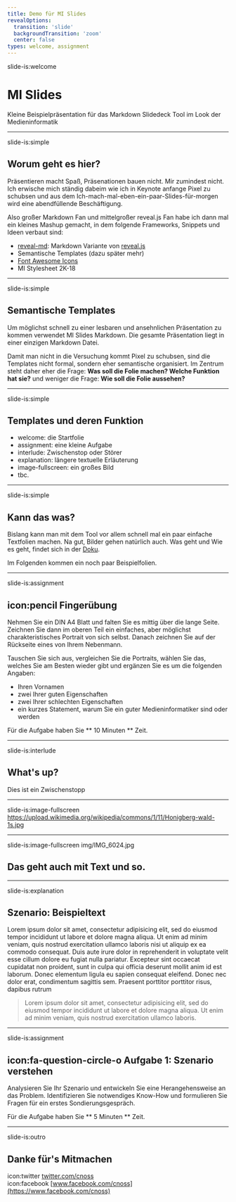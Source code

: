 ```yaml
---
title: Demo für MI Slides
revealOptions:
  transition: 'slide'
  backgroundTransition: 'zoom'
  center: false
types: welcome, assignment
---
```


slide-is:welcome
# MI Slides
Kleine Beispielpräsentation für das Markdown Slidedeck Tool im Look der Medieninformatik

___

slide-is:simple
## Worum geht es hier?

Präsentieren macht Spaß, Präsenationen bauen nicht. Mir zumindest nicht. Ich erwische mich ständig dabeim wie ich in Keynote anfange Pixel zu schubsen und aus dem Ich-mach-mal-eben-ein-paar-Slides-für-morgen wird eine abendfüllende Beschäftigung.

Also großer Markdown Fan und mittelgroßer reveal.js Fan habe ich dann mal ein kleines Mashup gemacht, in dem folgende Frameworks, Snippets und Ideen verbaut sind:
* [reveal-md](https://github.com/webpro/reveal-md): Markdown Variante von [reveal.js](https://revealjs.com/)
* Semantische Templates (dazu später mehr)
* [Font Awesome Icons](https://fontawesome.com/icons)
* MI Stylesheet 2K-18

___

slide-is:simple
## Semantische Templates

Um möglichst schnell zu einer lesbaren und ansehnlichen Präsentation zu kommen verwendet MI Slides Markdown. Die gesamte Präsentation liegt in einer einzigen Markdown Datei. 

Damit man nicht in die Versuchung kommt Pixel zu schubsen, sind die Templates nicht formal, sondern eher semantische organisiert. Im Zentrum steht daher eher die Frage: **Was soll die Folie machen? Welche Funktion hat sie?** und weniger die Frage: **Wie soll die Folie aussehen?**


___

slide-is:simple
## Templates und deren Funktion


* welcome: die Startfolie
* assignment: eine kleine Aufgabe
* interlude: Zwischenstop oder Störer
* explanation: längere textuelle Erläuterung
* image-fullscreen: ein großes Bild
* tbc.

___

slide-is:simple
## Kann das was?

Bislang kann man mit dem Tool vor allem schnell mal ein paar einfache Textfolien machen. Na gut, Bilder gehen natürlich auch. Was geht und Wie es geht, findet sich in der [Doku](https://github.com/cnoss/mi-slides).

Im Folgenden kommen ein noch paar Beispielfolien.

___

slide-is:assignment
## icon:pencil Fingerübung

Nehmen Sie ein DIN A4 Blatt und falten Sie es mittig über die lange Seite. Zeichnen Sie dann im oberen Teil ein einfaches, aber möglichst charakteristisches Portrait von sich selbst. Danach zeichnen Sie auf der Rückseite eines von Ihrem Nebenmann.

Tauschen Sie sich aus, vergleichen Sie die Portraits, wählen Sie das, welches Sie am Besten wieder gibt und ergänzen Sie es um die folgenden Angaben:
* Ihren Vornamen
* zwei Ihrer guten Eigenschaften
* zwei Ihrer schlechten Eigenschaften
* ein kurzes Statement, warum Sie ein guter Medieninformatiker sind oder werden

Für die Aufgabe haben Sie ** 10 Minuten ** Zeit.

---

slide-is:interlude
## What's up?
Dies ist ein Zwischenstopp

---

slide-is:image-fullscreen https://upload.wikimedia.org/wikipedia/commons/1/11/Honigberg-wald-1s.jpg

---

slide-is:image-fullscreen img/IMG_6024.jpg
## Das geht auch mit Text und so.

---

slide-is:explanation
## Szenario: Beispieltext 

Lorem ipsum dolor sit amet, consectetur adipisicing elit, sed do eiusmod tempor incididunt ut labore et dolore magna aliqua. Ut enim ad minim veniam, quis nostrud exercitation ullamco laboris nisi ut aliquip ex ea commodo consequat. Duis aute irure dolor in reprehenderit in voluptate velit esse cillum dolore eu fugiat nulla pariatur. Excepteur sint occaecat cupidatat non proident, sunt in culpa qui officia deserunt mollit anim id est laborum. Donec elementum ligula eu sapien consequat eleifend. Donec nec dolor erat, condimentum sagittis sem. Praesent porttitor porttitor risus, dapibus rutrum


> Lorem ipsum dolor sit amet, consectetur adipisicing elit, sed do eiusmod tempor incididunt ut labore et dolore magna aliqua. Ut enim ad minim veniam, quis nostrud exercitation ullamco laboris.



---

slide-is:assignment
## icon:fa-question-circle-o **Aufgabe 1:** Szenario verstehen

Analysieren Sie Ihr Szenario und entwickeln Sie eine Herangehensweise an das Problem. Identifizieren Sie notwendiges Know-How und formulieren Sie Fragen für ein erstes Sondierungsgespräch.

Für die Aufgabe haben Sie ** 5 Minuten ** Zeit. 



___

slide-is:outro
## Danke für's Mitmachen

icon:twitter [twitter.com/cnoss](http://twitter.com/cnoss)  
icon:facebook [www.facebook.com/cnoss](https://www.facebook.com/cnoss)